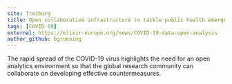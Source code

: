 ```yaml
---
site: freiburg
title: Open collaborative infrastructure to tackle public health emergencies
tags: [COVID-19]
external: https://elixir-europe.org/news/COVID-19-data-open-analysis
author_github: bgruening
---
```



The rapid spread of the COVID-19 virus highlights the need for an open analytics environment so that the global
research community can collaborate on developing effective countermeasures.
